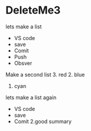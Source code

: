 # DeleteMe3
lets make a list
* VS code 
* save 
* Comit
* Push
* Obsver

Make a second list
3. red
2. blue
1. cyan

lets make a list again
 * VS code 
 * save 
 * Comit
2.good summary
